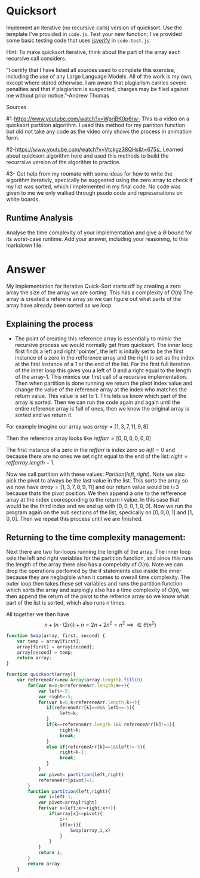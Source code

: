 # Quicksort

Implement an iterative (no recursive calls) version of quicksort. Use the
template I've provided in `code.js`. Test your new function; I've provided some
basic testing code that uses [jsverify](https://jsverify.github.io/) in
`code.test.js`.

Hint: To make quicksort iterative, think about the part of the array each
recursive call considers.

“I certify that I have listed all sources used to complete this exercise, including the use
of any Large Language Models. All of the work is my own, except where stated
otherwise. I am aware that plagiarism carries severe penalties and that if plagiarism is
suspected, charges may be filed against me without prior notice.”-Andrew Thomas

Sources

#1-https://www.youtube.com/watch?v=WprjBK0p6rw- This is a video on a quicksort partiiton algorithm. I used this method for my parititon function but did not take any code as the video only shows the process in animation form.

#2-https://www.youtube.com/watch?v=Vtckgz38QHs&t=675s_ Learned about quicksort algorithm here and used this methods to build the recurrsive version of the algorithm to practice. 

#3- Got help from my roomate with some ideas for how to write the algorithm iterativly, specically he suggested using the zero array to check if my list was sorted, which I implemented in my final code. No code was given to me we only walked through psudo code and represenations on white boards.


## Runtime Analysis

Analyse the time complexity of your implementation and give a $\Theta$ bound for
its worst-case runtime. Add your answer, including your reasoning, to this
markdown file.

# Answer

My Implementation for Iterative Quick-Sort starts off by creating a zero array the size of the array we are sorting. This has a complexity of $O(n)$ The array is created a referene array so we can figure out what parts of the array have already been sorted as we loop. 

## Explaining the process
- The point of creating this reference array is essentially to mimic the recursive process we would normally get from quicksort. The inner loop first finds a left and right 'pointer', the left is initally set to be the first instance of a zero in the refference array and the right is set as the index at the first instance of a 1 or the end of the list. For the first full iteration of the inner loop this gives you a left of 0 and a right equal to the length of the array-1. This mimics our first call of a recursive implementation. Then when partition is done running we return the pivot index value and change the value of the reference array at the index who matches the return value. This value is set to 1. This lets us know which part of the array is sorted. Then we can run the code again and again until the entire reference array is full of ones, then we know the original array is sorted and we return it.

For example Imagine our array was $array=[1,3,7,11,9,8]$

Then the reference array looks like $reffarr=[0,0,0,0,0,0]$

The first instance of a zero in the $reffarr$ is index zero so $left=0$ and because there are no ones we set right equal to the end of the list: $right=reffarray.length-1$. 

Now we call partition with these values: $Parition(left,right)$. Note we also pick the pivot to always be the last value in the list. This sorts the array so we now have $array=[1,3,7,8,9,11]$ and our return value would be i=3 because thats the pivot position. We then append a one to the refference array at the index cooresponding to the return i value. In this case that would be the third index and we end up with $[0,0,0,1,0,0]$. Now we run the program again on the sub sections of the list, specically on $[0,0,0,1]$ and $[1,0,0]$. Then we repeat this process until we are finished.


## Returning to the time complexity management:


Next there are two for-loops running the length of the array. The inner loop sets the left and right variables for the partition function, and since this runs the length of the array there  also has a compelxity of $O(n)$. Note we can drop the operations perfomed by the if statements also inside the inner because they are neglagible when it comes to overall time complexity. The outer loop then takes these set variables and runs the partition function which sorts the array and surpingly also has a time complexity of $O(n)$, we then append the return of the pivot to the refrence array so we know what part of the list is sorted, which also runs n times.

All together we then have $$n+(n\cdot (2n))+n=2n+2n^2=n^2\implies \in \theta(n^2)$$


```Javascript
function Swap(array, first, second) {
    var temp = array[first];
    array[first] = array[second];
    array[second] = temp;
    return array;
}

function quicksort(array){
    var refereneArr=new Array(array.length).fill(0)
        for(var m=0;m<refereneArr.length;m++){
            var left=-5;
            var right=-5;
            for(var k=0;k<refereneArr.length;k++){
               if(refereneArr[k]==0&& left==-5){
                    left=k;
               }
               if(k==refereneArr.length-1&& refereneArr[k]!=1){
                    right=k;
                    break;
               }
               else if(refereneArr[k]==1&&left!=-5){
                    right=k-1;
                    break; 
               }
            }
            var pivot= partition(left,right)
            refereneArr[pivot]=1;
        }
        function partition(left,right){
            var i=left-1;
            var pivot=array[right]
            for(var x=left;x<=right;x++){
                if(array[x]<=pivot){
                    i++
                    if(x>i){
                        Swap(array,i,x)
                    }
                }
            }
            return i;
        }
        return array
    }
```
